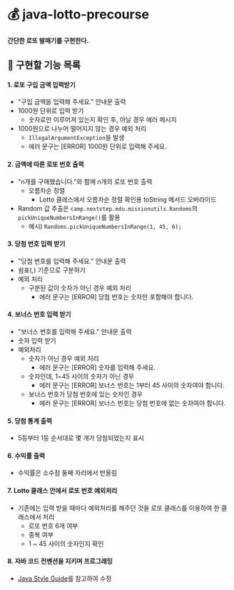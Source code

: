 # 💰 java-lotto-precourse
#### 간단한 로또 발매기를 구현한다.

## 🔧 구현할 기능 목록
#### 1. 로또 구입 금액 입력받기
- "구입 금액을 입력해 주세요." 안내문 출력
- 1000원 단위로 입력 받기
  - 숫자로만 이루어져 있는지 확인 후, 아닐 경우 에러 메시지
- 1000원으로 나누어 떨어지지 않는 경우 예외 처리
  - ```IllegalArgumentException```을 발생
  - 에러 문구는 [ERROR] 1000원 단위로 입력해 주세요.

#### 2. 금액에 따른 로또 번호 출력
- "n개를 구매했습니다."와 함께 n개의 로또 번호 출력
  - 오름차순 정렬
    - Lotto 클래스에서 오름차순 정렬 확인용 toString 메서드 오버라이드
- Random 값 추출은 ```camp.nextstep.edu.missionutils.Randoms```의 ```pickUniqueNumbersInRange()```를 활용
  - 예시) ```Randoms.pickUniqueNumbersInRange(1, 45, 6);```

#### 3. 당첨 번호 입력 받기
- "당첨 번호를 입력해 주세요." 안내문 출력
- 쉼표(,) 기준으로 구분하기
- 예외 처리
  - 구분된 값이 숫자가 아닌 경우 예외 처리
      - 에러 문구는 [ERROR] 당첨 번호는 숫자만 포함해야 합니다.

#### 4. 보너스 번호 입력 받기
- "보너스 번호를 입력해 주세요." 안내문 출력
- 숫자 입력 받기
- 예외처리
  - 숫자가 아닌 경우 예외 처리
    - 에러 문구는 [ERROR] 숫자를 입력해 주세요.
  - 숫자인데, 1~45 사이의 숫자가 아닌 경우
    - 에러 문구는 [ERROR] 보너스 번호는 1부터 45 사이의 숫자여야 합니다.
  - 보너스 번호가 당첨 번호에 있는 숫자인 경우
    - 에러 문구는 [ERROR] 보너스 번호는 당첨 번호에 없는 숫자여야 합니다.

#### 5. 당첨 통계 출력
- 5등부터 1등 순서대로 몇 개가 당첨되었는지 표시

#### 6. 수익률 출력
- 수익률은 소수점 둘째 자리에서 반올림

#### 7. Lotto 클래스 안에서 로또 번호 예외처리
- 기존에는 입력 받을 때마다 예외처리를 해주던 것을 로또 클래스를 이용하여 한 클래스에서 처리
  - 로또 번호 6개 여부
  - 중복 여부
  - 1 ~ 45 사이의 숫자인지 확인

#### 8. 자바 코드 컨벤션을 지키며 프로그래밍
- [Java Style Guide](https://github.com/woowacourse/woowacourse-docs/blob/main/styleguide/java)를 참고하여 수정